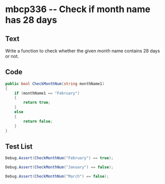 # mbcp336 -- Check if month name has 28 days

## Text

Write a function to check whether the given month name contains 28 days or not.

## Code

```csharp
public bool CheckMonthNum(string monthName1)  
{  
    if (monthName1 == "February")  
    {  
        return true;  
    }  
    else  
    {  
        return false;  
    }  
}
```

## Test List

```csharp
Debug.Assert(CheckMonthNum("February") == true);
```

```csharp
Debug.Assert(CheckMonthNum("January") == false);
```

```csharp
Debug.Assert(CheckMonthNum("March") == false);
```
